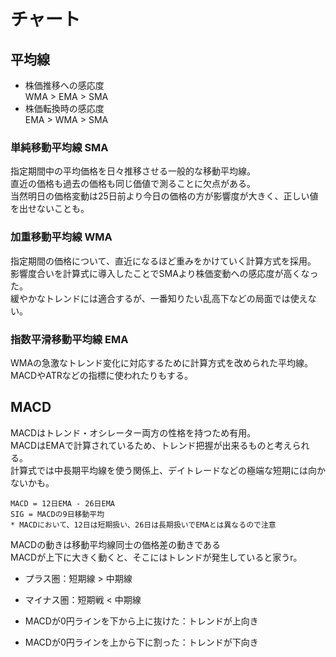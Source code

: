# チャート

## 平均線

- 株価推移への感応度  
  WMA > EMA > SMA
- 株価転換時の感応度  
  EMA > WMA > SMA

### 単純移動平均線 SMA

指定期間中の平均価格を日々推移させる一般的な移動平均線。  
直近の価格も過去の価格も同じ価値で測ることに欠点がある。  
当然明日の価格変動は25日前より今日の価格の方が影響度が大きく、正しい値を出せないことも。

### 加重移動平均線 WMA

指定期間の価格について、直近になるほど重みをかけていく計算方式を採用。  
影響度合いを計算式に導入したことでSMAより株価変動への感応度が高くなった。  
緩やかなトレンドには適合するが、一番知りたい乱高下などの局面では使えない。

### 指数平滑移動平均線 EMA

WMAの急激なトレンド変化に対応するために計算方式を改められた平均線。  
MACDやATRなどの指標に使われたりもする。

## MACD

MACDはトレンド・オシレーター両方の性格を持つため有用。  
MACDはEMAで計算されているため、トレンド把握が出来るものと考えられる。  
計算式では中長期平均線を使う関係上、デイトレードなどの極端な短期には向かないかも。

```
MACD = 12日EMA - 26日EMA
SIG = MACDの9日移動平均
* MACDにおいて、12日は短期扱い、26日は長期扱いでEMAとは異なるので注意
```

MACDの動きは移動平均線同士の価格差の動きである  
MACDが上下に大きく動くと、そこにはトレンドが発生していると家うr。

- プラス圏：短期線 > 中期線
- マイナス圏：短期戦 < 中期線

- MACDが0円ラインを下から上に抜けた：トレンドが上向き
- MACDが0円ラインを上から下に割った：トレンドが下向き
